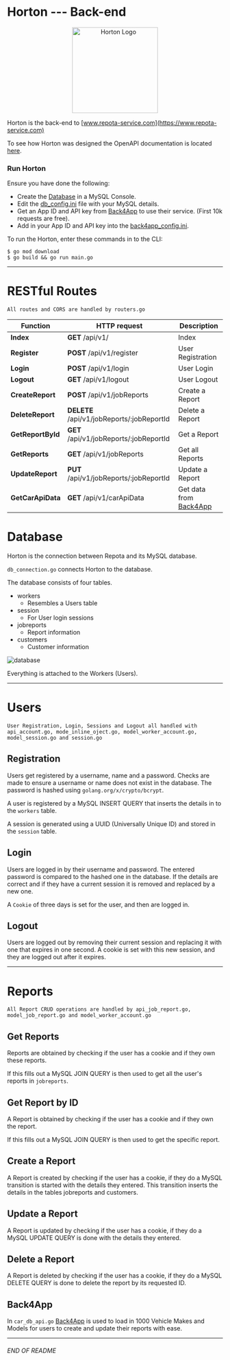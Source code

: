 # Horton --- Back-end

<p align="center"><img src="https://raw.githubusercontent.com/johnshields/Repota-App/main/horton/favicon.ico"
alt="Horton Logo" width="200" height="200"/>
</p>

Horton is the back-end to [www.repota-service.com](https://www.repota-service.com)

To see how Horton was designed the OpenAPI documentation is located [here](https://johnshields.github.io/horton.api.doc).

### Run Horton

Ensure you have done the following:

* Create the [Database](https://github.com/johnshields/Repota-App/blob/main/database/REPOTA_DB.sql) in a MySQL Console.
* Edit the [db_config.ini](https://github.com/johnshields/Repota-App/blob/main/horton/go/config/db_config.ini) file with your MySQL details.
* Get an App ID and API key from [Back4App](https://www.back4app.com/database/back4app/car-make-model-dataset) to use their service. (First 10k requests are free).
* Add in your App ID and API key into the [back4app_config.ini](https://github.com/johnshields/Repota-App/tree/main/horton/go/config/back4app_config.ini).

To run the Horton, enter these commands in to the CLI:

```
$ go mod download
$ go build && go run main.go
```
***

# RESTful Routes
```
All routes and CORS are handled by routers.go
```

Function | HTTP request | Description
------------- | ------------- | -------------
**Index** | **GET** /api/v1/ | Index
**Register** | **POST** /api/v1/register | User Registration
**Login** | **POST** /api/v1/login | User Login
**Logout** | **GET** /api/v1/logout | User Logout
**CreateReport** | **POST** /api/v1/jobReports | Create a Report
**DeleteReport** | **DELETE** /api/v1/jobReports/:jobReportId | Delete a Report
**GetReportById** | **GET** /api/v1/jobReports/:jobReportId | Get a Report
**GetReports** | **GET** /api/v1/jobReports | Get all Reports
**UpdateReport** | **PUT** /api/v1/jobReports/:jobReportId| Update a Report
**GetCarApiData** | **GET** /api/v1/carApiData | Get data from [Back4App](https://www.back4app.com/database/back4app/car-make-model-dataset)


# Database
Horton is the connection between Repota and its MySQL database.

`db_connection.go` connects Horton to the database.

The database consists of four tables.

* workers
    - Resembles a Users table
* session
    - For User login sessions
* jobreports
    - Report information
* customers
    - Customer information

![database](https://github.com/johnshields/Repota-App/blob/main/database/repotadb_UML.png?raw=true)

Everything is attached to the Workers (Users).

***

# Users
```
User Registration, Login, Sessions and Logout all handled with api_account.go, mode_inline_oject.go, model_worker_account.go, model_session.go and session.go
```

## Registration
Users get registered by a username, name and a password. Checks are made to ensure a username or name does not exist in the database.
The password is hashed using `golang.org/x/crypto/bcrypt`.

A user is registered by a MySQL INSERT QUERY that inserts the details in to the `workers` table.

A session is generated using a UUID (Universally Unique ID) and stored in the `session` table.

## Login
Users are logged in by their username and password. The entered password is compared to the hashed one in the database.
If the details are correct and if they have a current session it is removed and replaced by a new one.

A `Cookie` of three days is set for the user, and then are logged in.

## Logout
Users are logged out by removing their current session and replacing it with one that expires in one
second. A cookie is set with this new session, and they are logged out after it expires.

***

# Reports
```
All Report CRUD operations are handled by api_job_report.go, model_job_report.go and model_worker_account.go
```

## Get Reports
Reports are obtained by checking if the user has a cookie and if they own these reports.

If this fills out a MySQL JOIN QUERY is then used to get all the user's reports in `jobreports`.

## Get Report by ID
A Report is obtained by checking if the user has a cookie and if they own the report.

If this fills out a MySQL JOIN QUERY is then used to get the specific report.

## Create a Report
A Report is created by checking if the user has a cookie,
if they do a MySQL transition is started with the details they entered.
This transition inserts the details in the tables jobreports and customers.

## Update a Report
A Report is updated by checking if the user has a cookie,
if they do a MySQL UPDATE QUERY is done with the details they entered.

## Delete a Report
A Report is deleted by checking if the user has a cookie,
if they do a MySQL DELETE QUERY is done to delete the report by its requested ID.

## Back4App
In `car_db_api.go` [Back4App](https://www.back4app.com/database/back4app/car-make-model-dataset)
is used to load in 1000 Vehicle Makes and Models for users to create and update their reports with ease.

***
###### END OF README

